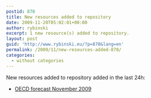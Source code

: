 ```yaml
---
postid: 870
title: New resources added to repository
date: 2009-11-20T05:02:01+00:00
author: rybinski
excerpt: 1 new resource(s) added to repository.
layout: post
guid: 'http://www.rybinski.eu/?p=870&lang=en'
permalink: /2009/11/new-resources-added-870/
categories:
  - without categories
---
```

New resources added to repository added in the last 24h:

  * [OECD forecast November 2009](http://resources.v2.rybinski.eu/resources/viewResource:a22f9d6c-d55f-11de-ad1b-001b24eff4d8)
